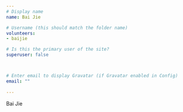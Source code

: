 ```yaml
---
# Display name
name: Bai Jie

# Username (this should match the folder name)
volunteers:
- baijie

# Is this the primary user of the site?
superuser: false



# Enter email to display Gravatar (if Gravatar enabled in Config)
email: ""
  
---
```


Bai Jie